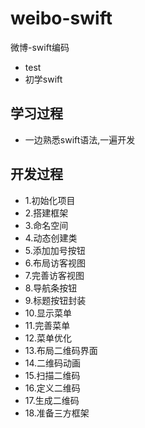 # weibo-swift
微博-swift编码
- test
- 初学swift

## 学习过程
- 一边熟悉swift语法,一遍开发

## 开发过程
- 1.初始化项目
- 2.搭建框架
- 3.命名空间
- 4.动态创建类
- 5.添加加号按钮
- 6.布局访客视图
- 7.完善访客视图
- 8.导航条按钮
- 9.标题按钮封装
- 10.显示菜单
- 11.完善菜单
- 12.菜单优化
- 13.布局二维码界面
- 14.二维码动画
- 15.扫描二维码
- 16.定义二维码
- 17.生成二维码
- 18.准备三方框架
